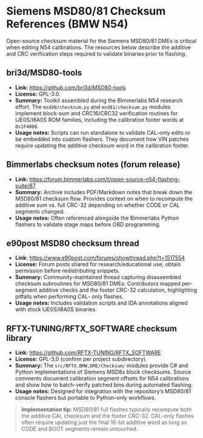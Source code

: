# Siemens MSD80/81 Checksum References (BMW N54)

Open-source checksum material for the Siemens MSD80/81 DMEs is critical when
editing N54 calibrations. The resources below describe the additive and CRC
verification steps required to validate binaries prior to flashing.

## bri3d/MSD80-tools
- **Link:** https://github.com/bri3d/MSD80-tools
- **License:** GPL-3.0.
- **Summary:** Toolkit assembled during the Bimmerlabs N54 research effort. The
  `msd80/checksum.py` and `msd81/checksum.py` modules implement block-sum and
  CRC16/CRC32 verification routines for IJE0S/I8A0S ROM families, including the
  calibration footer words at `0x1F4000`.
- **Usage notes:** Scripts can run standalone to validate CAL-only edits or be
  embedded into custom flashers. They document how VIN patches require updating
  the additive checksum word in the calibration footer.

## Bimmerlabs checksum notes (forum release)
- **Link:** https://forum.bimmerlabs.com/t/open-source-n54-flashing-suite/87
- **Summary:** Archive includes PDF/Markdown notes that break down the MSD80/81
  checksum flow. Provides context on when to recompute the additive sum vs. full
  CRC-32 depending on whether CODE or CAL segments changed.
- **Usage notes:** Often referenced alongside the Bimmerlabs Python flashers to
  validate stage maps before OBD programming.

## e90post MSD80 checksum thread
- **Link:** https://www.e90post.com/forums/showthread.php?t=1517554
- **License:** Forum posts shared for research/educational use; obtain permission
  before redistributing snippets.
- **Summary:** Community-maintained thread capturing disassembled checksum
  subroutines for MSD80/81 DMEs. Contributors mapped per-segment additive checks
  and the footer CRC-32 calculation, highlighting pitfalls when performing CAL-
  only flashes.
- **Usage notes:** Includes validation scripts and IDA annotations aligned with
  stock IJE0S/I8A0S binaries.

## RFTX-TUNING/RFTX_SOFTWARE checksum library
- **Link:** https://github.com/RFTX-TUNING/RFTX_SOFTWARE
- **License:** GPL-3.0 (confirm per project subdirectory).
- **Summary:** The `src/RFTX.BMW.DME/Checksum/` modules provide C# and Python
  implementations of Siemens MSD8x block checksums. Source comments document
  calibration segment offsets for N54 calibrations and show how to batch-verify
  patched bins during automated flashing.
- **Usage notes:** Designed for integration with the repository’s MSD80/81
  console flashers but portable to Python-only workflows.

> **Implementation tip:** MSD80/81 full flashes typically recompute both the
> additive CAL checksum and the footer CRC-32. CAL-only flashes often require
> updating just the final 16-bit additive word as long as CODE and BOOT segments
> remain untouched.
